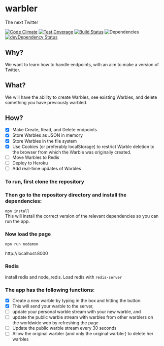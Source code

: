 # warbler
The next Twitter

[![Code Climate](https://codeclimate.com/github/CodersInDev/warbler/badges/gpa.svg)](https://codeclimate.com/github/CodersInDev/warbler)
[![Test Coverage](https://codeclimate.com/github/CodersInDev/warbler/badges/coverage.svg)](https://codeclimate.com/github/CodersInDev/warbler/coverage)
[![Build Status](https://travis-ci.org/CodersInDev/warbler.svg?branch=master)](https://travis-ci.org/CodersInDev/warbler)
![Dependencies](https://david-dm.org/CodersInDev/warbler.svg)
[![devDependency Status](https://david-dm.org/dwyl/esta/dev-status.svg)](https://david-dm.org/dwyl/esta#info=devDependencies)


## Why?
We want to learn how to handle endpoints, with an aim to make a version of Twitter.

## What?
We will have the ability to create Warbles, see existing Warbles, and delete something you have previously warbled.

## How?
- [x] Make Create, Read, and Delete endpoints
- [x] Store Warbles as JSON in memory
- [x] Store Warbles in the file system
- [x] Use Cookies (or preferably localStorage) to restrict Warble deletion to the browser from which the Warble was originally created.
- [ ] Move Warbles to Redis
- [ ] Deploy to Heroku
- [ ] Add real-time updates of Warbles

### To run, first clone the repository  

### Then go to the repository directory and install the dependencies:  
``` npm install ```  
This will install the correct version of the relevant dependencies so you can run the app.  

### Now load the page  
```npm run nodemon```  

http://localhost:8000

### Redis

install redis and node_redis. Load redis with ```redis-server```

### The app has the following functions:  

* [x] Create a new warble by typing in the box and hitting the button  
 * [x] This will send your warble to the server,
 * [ ] update your personal warble stream with your new warble, and
 * [ ] update the public warble stream with warbles from other warblers on the worldwide web by refreshing the page
* [ ] Update the public warble stream every 30 seconds
* [ ] Allow the original warbler (and only the original warbler) to delete her warbles
